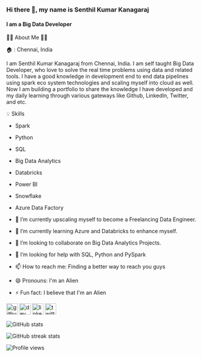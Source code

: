 ### Hi there 👋, my name is Senthil Kumar Kanagaraj
#### I am a Big Data Developer

:man_technologist: About Me :man_in_tuxedo:

   :house: : Chennai, India

I am Senthil Kumar Kanagaraj from Chennai, India. I am self taught Big Data Developer, who love to solve the real time problems using data and related tools. I have a good knowledge in development end to end data pipelines using spark eco system technologies and scaling myself into cloud as well. Now I am building a portfolio to share the knowledge I have developed and my daily learning through various gateways like Github, LinkedIn, Twitter, and etc.


:bulb: Skills

- Spark 
- Python
- SQL 
- Big Data Analytics
- Databricks
- Power BI
- Snowflake
- Azure Data Factory

- 🔭 I’m currently upscaling myself to become a Freelancing Data Engineer. 
- 🌱 I’m currently learning Azure and Databricks to enhance myself. 
- 👯 I’m looking to collaborate on Big Data Analytics Projects. 
- 🤔 I’m looking for help with SQL, Python and PySpark 
- 📫 How to reach me: Finding a better way to reach you guys 
- 😄 Pronouns: I'm an Alien 
- ⚡ Fun fact: I believe that I'm an Alien 


[<img src='https://cdn.jsdelivr.net/npm/simple-icons@3.0.1/icons/github.svg' alt='github' height='30'>](https://github.com/SenthilKumar009)    [<img src='https://cdn.jsdelivr.net/npm/simple-icons@3.0.1/icons/dev-dot-to.svg' alt='dev' height='30'>](https://dev.to/https://dev.to/skkthenotorious)   [<img src='https://cdn.jsdelivr.net/npm/simple-icons@3.0.1/icons/linkedin.svg' alt='linkedin' height='30'>](https://www.linkedin.com/in/https://www.linkedin.com/in/senthil-kumar-kanagaraj//)  [<img src='https://cdn.jsdelivr.net/npm/simple-icons@3.0.1/icons/twitter.svg' alt='twitter' height='30'>](https://twitter.com/https://twitter.com/SKK_TheNeo)  

![GitHub stats](https://github-readme-stats.vercel.app/api?username=SenthilKumar009&show_icons=true)  

![GitHub streak stats](https://github-readme-streak-stats.herokuapp.com/?user=SenthilKumar009)  

![Profile views](https://gpvc.arturio.dev/SenthilKumar009)  
